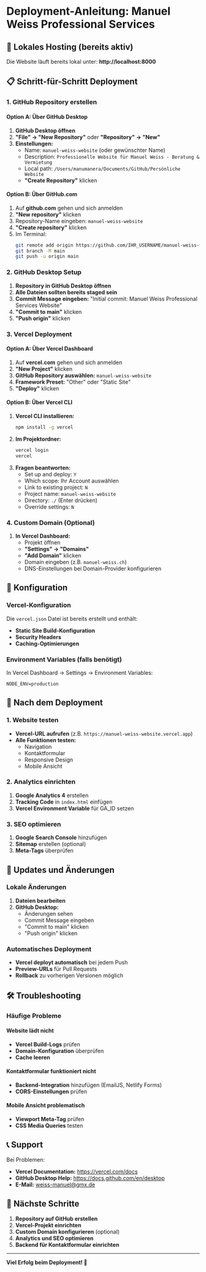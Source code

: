# Deployment-Anleitung: Manuel Weiss Professional Services

## 🚀 Lokales Hosting (bereits aktiv)

Die Website läuft bereits lokal unter: **http://localhost:8000**

## 📋 Schritt-für-Schritt Deployment

### 1. GitHub Repository erstellen

#### Option A: Über GitHub Desktop
1. **GitHub Desktop öffnen**
2. **"File" → "New Repository"** oder **"Repository" → "New"**
3. **Einstellungen:**
   - Name: `manuel-weiss-website` (oder gewünschter Name)
   - Description: `Professionelle Website für Manuel Weiss - Beratung & Vermietung`
   - Local path: `/Users/manumanera/Documents/GitHub/Persönliche Website`
   - **"Create Repository"** klicken

#### Option B: Über GitHub.com
1. Auf **github.com** gehen und sich anmelden
2. **"New repository"** klicken
3. Repository-Name eingeben: `manuel-weiss-website`
4. **"Create repository"** klicken
5. Im Terminal:
   ```bash
   git remote add origin https://github.com/IHR_USERNAME/manuel-weiss-website.git
   git branch -M main
   git push -u origin main
   ```

### 2. GitHub Desktop Setup

1. **Repository in GitHub Desktop öffnen**
2. **Alle Dateien sollten bereits staged sein**
3. **Commit Message eingeben:** "Initial commit: Manuel Weiss Professional Services Website"
4. **"Commit to main"** klicken
5. **"Push origin"** klicken

### 3. Vercel Deployment

#### Option A: Über Vercel Dashboard
1. Auf **vercel.com** gehen und sich anmelden
2. **"New Project"** klicken
3. **GitHub Repository auswählen:** `manuel-weiss-website`
4. **Framework Preset:** "Other" oder "Static Site"
5. **"Deploy"** klicken

#### Option B: Über Vercel CLI
1. **Vercel CLI installieren:**
   ```bash
   npm install -g vercel
   ```
2. **Im Projektordner:**
   ```bash
   vercel login
   vercel
   ```
3. **Fragen beantworten:**
   - Set up and deploy: `Y`
   - Which scope: Ihr Account auswählen
   - Link to existing project: `N`
   - Project name: `manuel-weiss-website`
   - Directory: `./` (Enter drücken)
   - Override settings: `N`

### 4. Custom Domain (Optional)

1. **In Vercel Dashboard:**
   - Projekt öffnen
   - **"Settings" → "Domains"**
   - **"Add Domain"** klicken
   - Domain eingeben (z.B. `manuel-weiss.ch`)
   - DNS-Einstellungen bei Domain-Provider konfigurieren

## 🔧 Konfiguration

### Vercel-Konfiguration
Die `vercel.json` Datei ist bereits erstellt und enthält:
- **Static Site Build-Konfiguration**
- **Security Headers**
- **Caching-Optimierungen**

### Environment Variables (falls benötigt)
In Vercel Dashboard → Settings → Environment Variables:
```
NODE_ENV=production
```

## 📱 Nach dem Deployment

### 1. Website testen
- **Vercel-URL aufrufen** (z.B. `https://manuel-weiss-website.vercel.app`)
- **Alle Funktionen testen:**
  - Navigation
  - Kontaktformular
  - Responsive Design
  - Mobile Ansicht

### 2. Analytics einrichten
1. **Google Analytics 4** erstellen
2. **Tracking Code** in `index.html` einfügen
3. **Vercel Environment Variable** für GA_ID setzen

### 3. SEO optimieren
1. **Google Search Console** hinzufügen
2. **Sitemap** erstellen (optional)
3. **Meta-Tags** überprüfen

## 🔄 Updates und Änderungen

### Lokale Änderungen
1. **Dateien bearbeiten**
2. **GitHub Desktop:**
   - Änderungen sehen
   - Commit Message eingeben
   - "Commit to main" klicken
   - "Push origin" klicken

### Automatisches Deployment
- **Vercel deployt automatisch** bei jedem Push
- **Preview-URLs** für Pull Requests
- **Rollback** zu vorherigen Versionen möglich

## 🛠️ Troubleshooting

### Häufige Probleme

#### Website lädt nicht
- **Vercel Build-Logs** prüfen
- **Domain-Konfiguration** überprüfen
- **Cache leeren**

#### Kontaktformular funktioniert nicht
- **Backend-Integration** hinzufügen (EmailJS, Netlify Forms)
- **CORS-Einstellungen** prüfen

#### Mobile Ansicht problematisch
- **Viewport Meta-Tag** prüfen
- **CSS Media Queries** testen

## 📞 Support

Bei Problemen:
- **Vercel Documentation:** https://vercel.com/docs
- **GitHub Desktop Help:** https://docs.github.com/en/desktop
- **E-Mail:** weiss-manuel@gmx.de

## 🎯 Nächste Schritte

1. **Repository auf GitHub erstellen**
2. **Vercel-Projekt einrichten**
3. **Custom Domain konfigurieren** (optional)
4. **Analytics und SEO optimieren**
5. **Backend für Kontaktformular einrichten**

---

**Viel Erfolg beim Deployment! 🚀** 